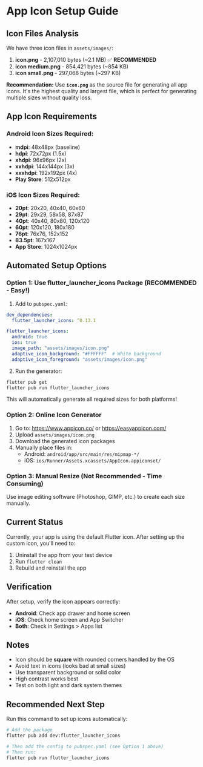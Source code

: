 # App Icon Setup Guide

## Icon Files Analysis

We have three icon files in `assets/images/`:

1. **icon.png** - 2,107,010 bytes (~2.1 MB) ✅ **RECOMMENDED**
2. **icon medium.png** - 854,421 bytes (~854 KB)
3. **icon small.png** - 297,068 bytes (~297 KB)

**Recommendation:** Use **`icon.png`** as the source file for generating all app icons. It's the highest quality and largest file, which is perfect for generating multiple sizes without quality loss.

## App Icon Requirements

### Android Icon Sizes Required:
- **mdpi**: 48x48px (baseline)
- **hdpi**: 72x72px (1.5x)
- **xhdpi**: 96x96px (2x)
- **xxhdpi**: 144x144px (3x)
- **xxxhdpi**: 192x192px (4x)
- **Play Store**: 512x512px

### iOS Icon Sizes Required:
- **20pt**: 20x20, 40x40, 60x60
- **29pt**: 29x29, 58x58, 87x87
- **40pt**: 40x40, 80x80, 120x120
- **60pt**: 120x120, 180x180
- **76pt**: 76x76, 152x152
- **83.5pt**: 167x167
- **App Store**: 1024x1024px

## Automated Setup Options

### Option 1: Use flutter_launcher_icons Package (RECOMMENDED - Easy!)

1. Add to `pubspec.yaml`:
```yaml
dev_dependencies:
  flutter_launcher_icons: ^0.13.1

flutter_launcher_icons:
  android: true
  ios: true
  image_path: "assets/images/icon.png"
  adaptive_icon_background: "#FFFFFF"  # White background
  adaptive_icon_foreground: "assets/images/icon.png"
```

2. Run the generator:
```bash
flutter pub get
flutter pub run flutter_launcher_icons
```

This will automatically generate all required sizes for both platforms!

### Option 2: Online Icon Generator

1. Go to: https://www.appicon.co/ or https://easyappicon.com/
2. Upload `assets/images/icon.png`
3. Download the generated icon packages
4. Manually place files in:
   - Android: `android/app/src/main/res/mipmap-*/`
   - iOS: `ios/Runner/Assets.xcassets/AppIcon.appiconset/`

### Option 3: Manual Resize (Not Recommended - Time Consuming)

Use image editing software (Photoshop, GIMP, etc.) to create each size manually.

## Current Status

Currently, your app is using the default Flutter icon. After setting up the custom icon, you'll need to:

1. Uninstall the app from your test device
2. Run `flutter clean`
3. Rebuild and reinstall the app

## Verification

After setup, verify the icon appears correctly:
- **Android**: Check app drawer and home screen
- **iOS**: Check home screen and App Switcher
- **Both**: Check in Settings > Apps list

## Notes

- Icon should be **square** with rounded corners handled by the OS
- Avoid text in icons (looks bad at small sizes)
- Use transparent background or solid color
- High contrast works best
- Test on both light and dark system themes

## Recommended Next Step

Run this command to set up icons automatically:

```bash
# Add the package
flutter pub add dev:flutter_launcher_icons

# Then add the config to pubspec.yaml (see Option 1 above)
# Then run:
flutter pub run flutter_launcher_icons
```
